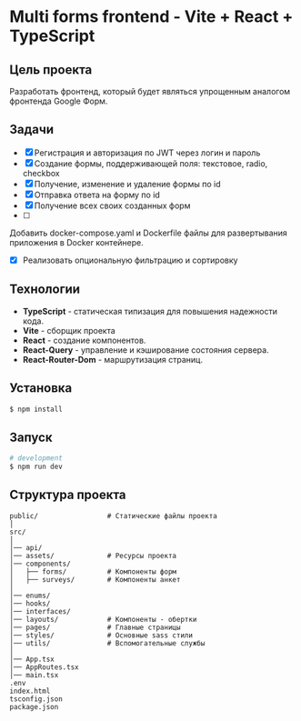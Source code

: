 # Multi forms frontend - Vite + React + TypeScript

## Цель проекта

Разработать фронтенд, который будет являться упрощенным аналогом фронтенда Google Форм.

## Задачи

- [X] Регистрация и авторизация по JWT через логин и пароль
- [X] Cоздание формы, поддерживающей поля: текстовое, radio, checkbox
- [X] Получение, изменение и удаление формы по id
- [X] Отправка ответа на форму по id
- [X] Получение всех своих созданных форм
- [ ] 
Добавить docker-compose.yaml и Dockerfile файлы для развертывания приложения в Docker контейнере.
- [X] Реализовать опциональную фильтрацию и сортировку

## Технологии

- **TypeScript** - статическая типизация для повышения надежности кода.
- **Vite** - сборщик проекта
- **React** - создание компонентов.
- **React-Query** -  управление и кэширование состояния сервера.
- **React-Router-Dom** - маршрутизация страниц.

## Установка

```bash
$ npm install
```

## Запуск

```bash
# development
$ npm run dev
```

## Структура проекта

```
public/                 # Статические файлы проекта
│
src/
│
│── api/
│── assets/             # Ресурсы проекта
│── components/
│   ├── forms/          # Компоненты форм
│   ├── surveys/        # Компоненты анкет
│    
│── enums/
│── hooks/
│── interfaces/
│── layouts/            # Компоненты - обертки
│── pages/              # Главные страницы
│── styles/             # Основные sass стили
│── utils/              # Вспомогательные службы
│
│── App.tsx
│── AppRoutes.tsx
│── main.tsx
.env
index.html
tsconfig.json
package.json
```